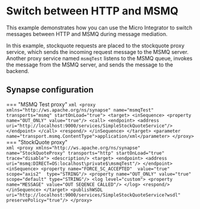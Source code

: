 # Switch between HTTP and MSMQ

This example demonstrates how you can use the Micro Integrator to switch messages between HTTP and MSMQ during message mediation.

In this example, stockquote requests are placed to the stockquote proxy service, which sends the incoming request message to the MSMQ server. Another proxy service named `msmqTest` listens to the MSMQ queue, invokes the message from the MSMQ server, and sends the message to the backend. 

## Synapse configuration

=== "MSMQ Test proxy"
    ```xml
    <proxy xmlns="http://ws.apache.org/ns/synapse" name="msmqTest" transports="msmq" startOnLoad="true">
        <target>
            <inSequence>
                <property name="OUT_ONLY" value="true"/>
                <call>
                    <endpoint>
                        <address uri="http://localhost:9000/services/SimpleStockQuoteService"/>
                    </endpoint>
                </call>
                <respond/>
            </inSequence>
        </target>
            <parameter name="transport.msmq.ContentType">application/xml</parameter>
    </proxy>
    ```
=== "StockQuote proxy"    
    ```xml
    <proxy xmlns="http://ws.apache.org/ns/synapse" name="StockQuoteProxy" transports="http" startOnLoad="true" trace="disable">
         <description/>
          <target>
            <endpoint>
              <address uri="msmq:DIRECT=OS:localhost\private$\msmqTest"/>
            </endpoint>
            <inSequence>
               <property name="FORCE_SC_ACCEPTED"  value="true"  scope="axis2"  type="STRING"/>
               <property name="OUT_ONLY" value="true" scope="default" type="STRING"/>
              <log level="custom">
                  <property name="MESSAGE" value="OUT SEQENCE CALLED"/>
              </log>
               <respond/>
            </inSequence>
          </target>
          <publishWSDL uri="http://localhost:9000/services/SimpleStockQuoteService?wsdl" preservePolicy="true"/>
     </proxy>
    ```

<!--
## Build and run

**Prerequisites:**

!!! Info
    Make sure that the given MSMQ sample is ONLY working on windows environment, since it invokes Microsoft C++ API for MSMQ via JNI invocation.

-   Start the Axis2 server and deploy the SimpleStockQuoteService (Refer
    steps above).

-   Download the
    `                       axis2-transport-msmq-2.0.0-wso2v2.jar                     `
    file and add it to the `           <EI_HOME>/dropins          `
    directory. This file provides the JNI invocation required by MSMQ
    bridging.

-   Please make sure MQ is installed and running. For more information
    please refer <http://msdn.microsoft.com/en-us/library/aa967729.aspx>
    .

-   Make sure that you have installed Visual C++ 2008 (VC9), it works
    with Microsoft Visual Studio 2008 Express.

For a default MSMQ v4.0 installation, you may place following in the
Axis2 transport sender/ listener configuration at
`         repository/conf/axis2/axis2.xml        ` as,

```xml
<transportSender name="msmq"class="org.apache.axis2.transport.msmq.MSMQSender"/>
<transportReceiver name="msmq" class="org.apache.axis2.transport.msmq.MSMQListener">    
    <parameter name="msmq.receiver.host" locked="false">localhost</parameter>
</transportReceiver>
```

Invoke the sample as follows,

``` java
ant stockquote -Daddurl=http://localhost:8280/services/StockQuoteProxy -Dmode=placeorder -Dsymbol=MSFT
```

The sample Axis2 server console will print a message indicating that it
has accepted the order as follows,

``` java
Accepted order for : 18406 stocks of MSFT at $ 83.58806051152119
```

Above samples works as follows,
-->
